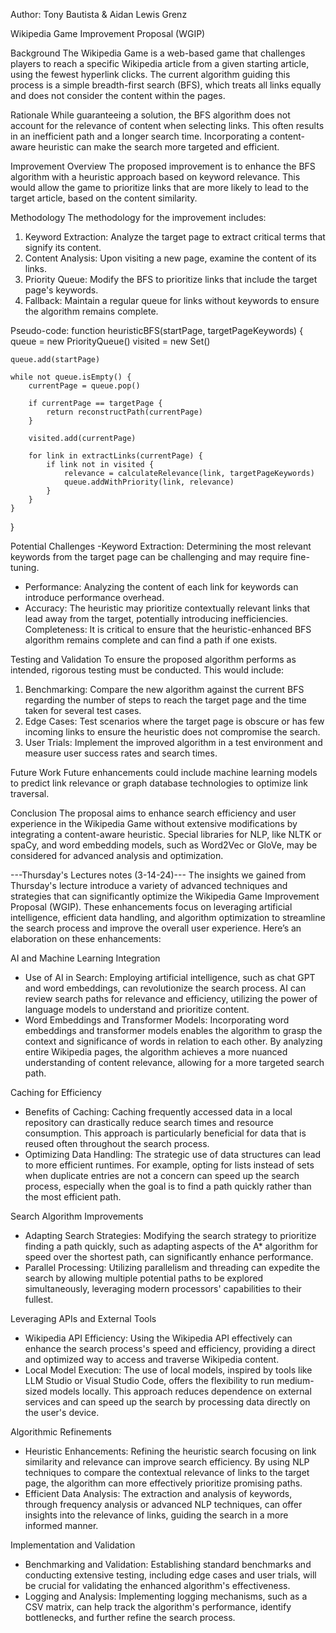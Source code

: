 Author: Tony Bautista & Aidan Lewis Grenz

Wikipedia Game Improvement Proposal (WGIP)

Background
The Wikipedia Game is a web-based game that challenges players to reach a specific Wikipedia article from a given starting article, using the fewest hyperlink clicks. The current algorithm guiding this process is a simple breadth-first search (BFS), which treats all links equally and does not consider the content within the pages.

Rationale
While guaranteeing a solution, the BFS algorithm does not account for the relevance of content when selecting links. This often results in an inefficient path and a longer search time. Incorporating a content-aware heuristic can make the search more targeted and efficient.

Improvement Overview
The proposed improvement is to enhance the BFS algorithm with a heuristic approach based on keyword relevance. This would allow the game to prioritize links that are more likely to lead to the target article, based on the content similarity.

Methodology
The methodology for the improvement includes:
1. Keyword Extraction: Analyze the target page to extract critical terms that signify its content.
2. Content Analysis: Upon visiting a new page, examine the content of its links.
3. Priority Queue: Modify the BFS to prioritize links that include the target page's keywords.
4. Fallback: Maintain a regular queue for links without keywords to ensure the algorithm remains complete.

Pseudo-code:
function heuristicBFS(startPage, targetPageKeywords) {
    queue = new PriorityQueue()
    visited = new Set()

    queue.add(startPage)

    while not queue.isEmpty() {
        currentPage = queue.pop()

        if currentPage == targetPage {
            return reconstructPath(currentPage)
        }

        visited.add(currentPage)

        for link in extractLinks(currentPage) {
            if link not in visited {
                relevance = calculateRelevance(link, targetPageKeywords)
                queue.addWithPriority(link, relevance)
            }
        }
    }
}

Potential Challenges
-Keyword Extraction: Determining the most relevant keywords from the target page can be challenging and may require fine-tuning.
- Performance: Analyzing the content of each link for keywords can introduce performance overhead.
- Accuracy: The heuristic may prioritize contextually relevant links that lead away from the target, potentially introducing inefficiencies.
Completeness: It is critical to ensure that the heuristic-enhanced BFS algorithm remains complete and can find a path if one exists.

Testing and Validation
To ensure the proposed algorithm performs as intended, rigorous testing must be conducted. This would include:

1. Benchmarking: Compare the new algorithm against the current BFS regarding the number of steps to reach the target page and the time taken for several test cases.
2. Edge Cases: Test scenarios where the target page is obscure or has few incoming links to ensure the heuristic does not compromise the search.
3. User Trials: Implement the improved algorithm in a test environment and measure user success rates and search times.

Future Work
Future enhancements could include machine learning models to predict link relevance or graph database technologies to optimize link traversal.

Conclusion
The proposal aims to enhance search efficiency and user experience in the Wikipedia Game without extensive modifications by integrating a content-aware heuristic. Special libraries for NLP, like NLTK or spaCy, and word embedding models, such as Word2Vec or GloVe, may be considered for advanced analysis and optimization.


---Thursday's Lectures notes (3-14-24)---
The insights we gained from Thursday's lecture introduce a variety of advanced techniques and strategies that can significantly optimize the Wikipedia Game Improvement Proposal (WGIP). These enhancements focus on leveraging artificial intelligence, efficient data handling, and algorithm optimization to streamline the search process and improve the overall user experience. Here’s an elaboration on these enhancements:

AI and Machine Learning Integration
- Use of AI in Search: Employing artificial intelligence, such as chat GPT and word embeddings, can revolutionize the search process. AI can review search paths for relevance and efficiency, utilizing the power of language models to understand and prioritize content.
- Word Embeddings and Transformer Models: Incorporating word embeddings and transformer models enables the algorithm to grasp the context and significance of words in relation to each other. By analyzing entire Wikipedia pages, the algorithm achieves a more nuanced understanding of content relevance, allowing for a more targeted search path.

Caching for Efficiency
- Benefits of Caching: Caching frequently accessed data in a local repository can drastically reduce search times and resource consumption. This approach is particularly beneficial for data that is reused often throughout the search process.
- Optimizing Data Handling: The strategic use of data structures can lead to more efficient runtimes. For example, opting for lists instead of sets when duplicate entries are not a concern can speed up the search process, especially when the goal is to find a path quickly rather than the most efficient path.

Search Algorithm Improvements
- Adapting Search Strategies: Modifying the search strategy to prioritize finding a path quickly, such as adapting aspects of the A* algorithm for speed over the shortest path, can significantly enhance performance.
- Parallel Processing: Utilizing parallelism and threading can expedite the search by allowing multiple potential paths to be explored simultaneously, leveraging modern processors' capabilities to their fullest.

Leveraging APIs and External Tools
- Wikipedia API Efficiency: Using the Wikipedia API effectively can enhance the search process's speed and efficiency, providing a direct and optimized way to access and traverse Wikipedia content.
- Local Model Execution: The use of local models, inspired by tools like LLM Studio or Visual Studio Code, offers the flexibility to run medium-sized models locally. This approach reduces dependence on external services and can speed up the search by processing data directly on the user's device.

Algorithmic Refinements
- Heuristic Enhancements: Refining the heuristic search focusing on link similarity and relevance can improve search efficiency. By using NLP techniques to compare the contextual relevance of links to the target page, the algorithm can more effectively prioritize promising paths.
-  Efficient Data Analysis: The extraction and analysis of keywords, through frequency analysis or advanced NLP techniques, can offer insights into the relevance of links, guiding the search in a more informed manner.

Implementation and Validation
-  Benchmarking and Validation: Establishing standard benchmarks and conducting extensive testing, including edge cases and user trials, will be crucial for validating the enhanced algorithm's effectiveness.
- Logging and Analysis: Implementing logging mechanisms, such as a CSV matrix, can help track the algorithm's performance, identify bottlenecks, and further refine the search process.


